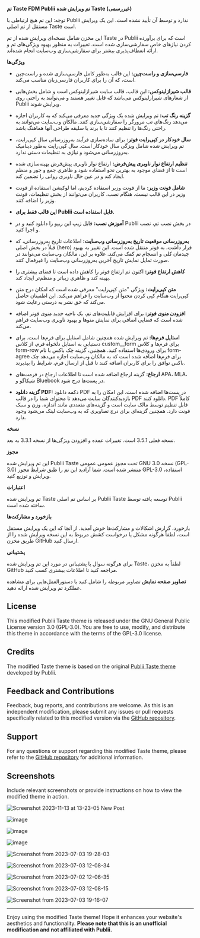 **تم Taste FDM Publii**
**تم ویرایش شده Taste (غیررسمی)**

توجه: این تم هیچ ارتباطی با Publii ندارد و توسط آن تأیید نشده است. این یک ویرایش مستقل از تم اصلی Taste است.

این مخزن شامل نسخه‌ای ویرایش شده از تم Taste در Publii است که برای برآورده کردن نیازهای خاص سفارشی‌سازی شده است. تغییرات به منظور بهبود ویژگی‌های تم و ارائه انعطاف‌پذیری بیشتر برای سفارشی‌سازی وب‌سایت انجام شده‌اند.

**ویژگی‌ها**

- **فارسی‌سازی و راست‌چین:** این قالب به‌طور کامل فارسی‌سازی شده و راست‌چین است، که آن را برای کاربران فارسی‌زبان مناسب می‌کند.

- **قالب شیرازلینوکس:** این قالب، قالب سایت شیرازلینوکس است و شامل بخش‌هایی از شعارهای شیرازلینوکس می‌باشد که قابل تغییر هستند و می‌توانند به راحتی روی Publii ویرایش شوند.

- **گزینه رنگ تب:** تم ویرایش شده یک ویژگی جدید معرفی می‌کند که به کاربران اجازه می‌دهد رنگ‌های تب مرورگر را سفارشی‌سازی کنند. مالکان وب‌سایت می‌توانند به راحتی رنگ‌ها را تنظیم کنند تا با برند یا سلیقه طراحی آنها هماهنگ باشد.

- **سال خودکار در کپی‌رایت فوتر:** برای ساده‌سازی فرآیند به‌روزرسانی سال کپی‌رایت، تم ویرایش شده شامل ویژگی سال خودکار است. سال کپی‌رایت به‌طور دینامیک به‌روزرسانی می‌شود و نیازی به تنظیمات دستی ندارد.

- **تنظیم ارتفاع نوار ناوبری پیش‌فرض:** ارتفاع نوار ناوبری پیش‌فرض بهینه‌سازی شده است تا از فضای موجود به بهترین نحو استفاده شود و ظاهری جمع و جور و منظم ایجاد کند و در عین حال ناوبری روانی را تضمین کند.

- **شامل فونت وزیر:** ما از فونت وزیر استفاده کردیم، اما لوکیشن استفاده از فونت وزیر در این قالب نیست. هنگام نصب، کاربران می‌توانند از بخش تنظیمات، فونت وزیر را اضافه کنند.

- **این قالب فقط برای Publii قابل استفاده است.**

- **آموزش نصب:** فایل زیپ این ریپو را دانلود کنید و در Publii در بخش نصب تم، نصب و اجرا کنید.

- **به‌روزرسانی موقعیت تاریخ به‌روزرسانی وب‌سایت:** اطلاعات تاریخ به‌روزرسانی، که قبلاً در بخش اصلی (hero) قرار داشت، به فوتر منتقل شده است. این تغییر به بهبود چیدمان کلی و انسجام تم کمک می‌کند. علاوه بر این، مالکان وب‌سایت می‌توانند در صورت تمایل نمایش تاریخ آخرین به‌روزرسانی وب‌سایت را غیرفعال کنند.

- **کاهش ارتفاع فوتر:** اکنون تم ارتفاع فوتر را کاهش داده است تا فضای بیشتری را بهینه کند و ظاهری زیباتر و منظم‌تر ایجاد کند.

- **متن کپی‌رایت:** ویژگی "متن کپی‌رایت" معرفی شده است که امکان درج متن کپی‌رایت هنگام کپی کردن محتوا از وب‌سایت را فراهم می‌کند. این اطمینان حاصل می‌کند که حق نشر به درستی رعایت شود.

- **افزودن منوی فوتر:** برای افزایش قابلیت‌های تم، یک ناحیه جدید منوی فوتر اضافه شده است که فضایی اضافی برای نمایش منوها و بهبود ناوبری وب‌سایت فراهم می‌کند.

- **استایل فرم‌ها:** تم ویرایش شده همچنین شامل استایل برای فرم‌ها است. برای دستیابی به استایل دلخواه فرم، از کلاس custom__form برای فرم‌ها و کلاس form-row برای ورودی‌ها استفاده کنید. همچنین، گزینه چک باکس با نام form-agree برای فرم‌ها اضافه شده است که به مالکان وب‌سایت اجازه می‌دهد چک باکس توافق را برای کاربران اضافه کنند تا قبل از ارسال فرم، شرایط را بپذیرند.

- **ارجاع:** گزینه ارجاع اضافه شده است تا اطلاعات ارجاع در فرمت‌های APA، MLA، شیکاگو و Bluebook در پست‌ها درج شود.

- **گزینه دانلود PDF:** دکمه دانلود PDF در پست‌ها اضافه شده است. این امکان را به بازدیدکنندگان سایت می‌دهد تا محتوای شما را در قالب PDF دانلود کنند. PDF کاملاً قابل تنظیم توسط مالک سایت است و گزینه‌های متعددی مانند اندازه، وزن و سبک فونت دارد. همچنین گزینه‌ای برای درج تصاویری که به وب‌سایت لینک می‌شود وجود دارد.

**نسخه**

نسخه فعلی 3.5.1 است. تغییرات عمده و افزودن ویژگی‌ها از نسخه 3.3.1 به بعد.

**مجوز**

این تم ویرایش شده Publii Taste تحت مجوز عمومی عمومی GNU نسخه 3.0 (GPL-3.0) منتشر شده است. شما آزادید این تم را طبق شرایط مجوز GPL-3.0 استفاده، ویرایش و توزیع کنید.

**اعتبارات**

تم ویرایش شده Taste بر اساس تم اصلی Publii Taste توسعه یافته توسط Publii ساخته شده است.

**بازخورد و مشارکت‌ها**

بازخورد، گزارش اشکالات و مشارکت‌ها خوش آمدید. از آنجا که این یک ویرایش مستقل است، لطفاً هرگونه مشکل یا درخواست کشش مربوط به این نسخه ویرایش شده را از طریق مخزن GitHub ارسال کنید.

**پشتیبانی**

برای هرگونه سوال یا پشتیبانی در مورد این تم ویرایش شده Taste، لطفاً به مخزن GitHub مراجعه کنید تا اطلاعات بیشتری کسب کنید.

**تصاویر صفحه نمایش**
تصاویر مربوطه را شامل کنید یا دستورالعمل‌هایی برای مشاهده عملکرد تم ویرایش شده ارائه دهید.

## License

This modified Publii Taste theme is released under the GNU General Public License version 3.0 (GPL-3.0). You are free to use, modify, and distribute this theme in accordance with the terms of the GPL-3.0 license.

## Credits

The modified Taste theme is based on the original [Publii Taste theme](https://marketplace.getpublii.com/themes/taste/) developed by Publii. 

## Feedback and Contributions

Feedback, bug reports, and contributions are welcome. As this is an independent modification, please submit any issues or pull requests specifically related to this modified version via the [GitHub repository](https://github.com/freaks-dev/taste-fdm).

## Support

For any questions or support regarding this modified Taste theme, please refer to the [GitHub repository](https://github.com/freaks-dev/taste-fdm) for additional information.

## Screenshots

Include relevant screenshots or provide instructions on how to view the modified theme in action.

![Screenshot 2023-11-13 at 13-23-05 New Post](https://github.com/freaks-dev/taste-fdm/assets/76874370/dd54e8b4-cf9f-4960-b546-a249fdf46aae)

![image](https://github.com/user-attachments/assets/82242e94-f602-4a79-bc4c-4386ea103e27)


![image](https://github.com/freaks-dev/taste-fdm/assets/76874370/11b6f28c-b858-4ee4-9e1b-65dff9c1e2b6)

![image](https://github.com/user-attachments/assets/a94af2f8-2a2d-4c22-9107-a3cd5cf7d124)


![Screenshot from 2023-07-03 19-28-03](https://github.com/freaks-dev/taste-fdm/assets/76874370/ba4f240f-98bf-4b22-bbef-d8e550b228f8)

![Screenshot from 2023-07-03 12-08-34](https://github.com/freaks-dev/taste-fdm/assets/76874370/6e3982d4-9ade-40c8-a865-7215b0d1ad39)

![Screenshot from 2023-07-02 12-06-35](https://github.com/freaks-dev/taste-fdm/assets/76874370/33ca4fdd-693a-469d-b4c2-2352f0b32843)

![Screenshot from 2023-07-03 12-08-15](https://github.com/freaks-dev/taste-fdm/assets/76874370/2875e68e-948f-4239-a335-f24cbe339f65)

![Screenshot from 2023-07-03 19-16-07](https://github.com/freaks-dev/taste-fdm/assets/76874370/6b315194-352e-4446-a7b6-e95ed4a303ee)

---

Enjoy using the modified Taste theme! Hope it enhances your website's aesthetics and functionality. **Please note that this is an unofficial modification and not affiliated with Publii.**
